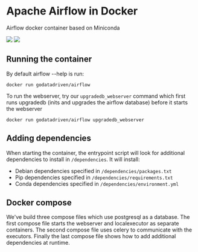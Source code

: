 # Apache Airflow in Docker

Airflow docker container based on Miniconda

[![](https://images.microbadger.com/badges/image/godatadriven/airflow.svg)](https://microbadger.com/images/godatadriven/airflow "Get your own image badge on microbadger.com") [![](https://images.microbadger.com/badges/version/godatadriven/airflow.svg)](https://microbadger.com/images/godatadriven/airflow "Get your own version badge on microbadger.com") 

## Running the container
By default airflow --help is run:

```
docker run godatadriven/airflow 
```

To run the webserver, try our `upgradedb_webserver` command which first runs upgradedb (inits and upgrades the airflow database) before it starts the webserver

```
docker run godatadriven/airflow upgradedb_webserver
```

## Adding dependencies
When starting the container, the entrypoint script will look for additional dependencies to install in `/dependencies`.
It will install:

- Debian dependencies specified in `/dependencies/packages.txt`
- Pip dependencies specified in `/dependencies/requirements.txt`
- Conda dependencies specified in `/dependencies/environment.yml`

## Docker compose
We've build three compose files which use postgresql as a database. 
The first compose file starts the webserver and localexecutor as separate containers. 
The second compose file uses celery to communicate with the executors.
Finally the last compose file shows how to add additional dependencies at runtime.